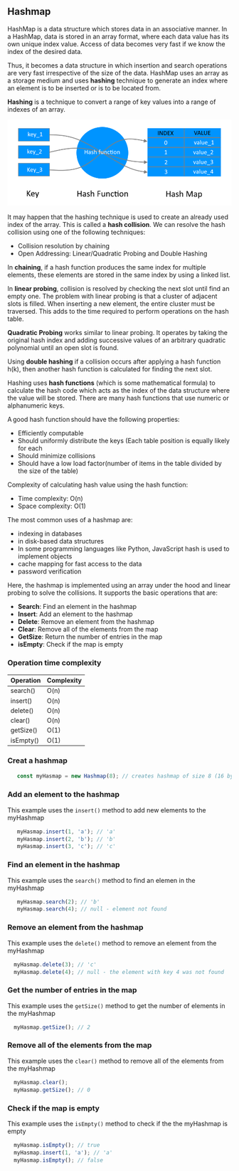 ## Hashmap

HashMap is a data structure which stores data in an associative manner. In a HashMap, data is stored in an array format, where each data value has its own unique index value. Access of data becomes very fast if we know the index of the desired data.

Thus, it becomes a data structure in which insertion and search operations are very fast irrespective of the size of the data. HashMap uses an array as a storage medium and uses **hashing** technique to generate an index where an element is to be inserted or is to be located from.

**Hashing** is a technique to convert a range of key values into a range of indexes of an array.

![Hashing](../../description/hashing.png "Hashing")

It may happen that the hashing technique is used to create an already used index of the array. This is called a **hash collision**.
We can resolve the hash collision using one of the following techniques:
   - Collision resolution by chaining
   - Open Addressing: Linear/Quadratic Probing and Double Hashing

In **chaining**, if a hash function produces the same index for multiple elements, these elements are stored in the same index by using a linked list.

In **linear probing**, collision is resolved by checking the next slot until find an empty one. The problem with linear probing is that a cluster of adjacent slots is filled. When inserting a new element, the entire cluster must be traversed. This adds to the time required to perform operations on the hash table.

**Quadratic Probing** works similar to linear probing. It operates by taking the original hash index and adding successive values of an arbitrary quadratic polynomial until an open slot is found.

Using **double hashing** if a collision occurs after applying a hash function h(k), then another hash function is calculated for finding the next slot.

Hashing uses **hash functions** (which is some mathematical formula) to calculate the hash code which acts as the index of the data structure where the value will be stored.
There are many hash functions that use numeric or alphanumeric keys.

A good hash function should have the following properties:
   - Efficiently computable
   - Should uniformly distribute the keys (Each table position is equally likely for each
   - Should minimize collisions
   - Should have a low load factor(number of items in the table divided by the size of the table)

Complexity of calculating hash value using the hash function:
   - Time complexity: O(n)
   - Space complexity: O(1)

The most common uses of a hashmap are:
   - indexing in databases
   - in disk-based data structures
   - In some programming languages like Python, JavaScript hash is used to implement objects
   - cache mapping for fast access to the data
   - password verification

Here, the hashmap is implemented using an array under the hood and linear probing to solve the collisions. It supports the basic operations that are:
   - **Search**: Find an element in the hashmap
   - **Insert**: Add an element to the hashmap
   - **Delete**: Remove an element from the hashmap
   - **Clear**: Remove all of the elements from the map
   - **GetSize**: Return the number of entries in the map
   - **isEmpty**: Check if the map is empty

   ### Operation time complexity

| Operation     |   Complexity  |
| ------------- | ------------- |
| search()      |      O(n)     |
| insert()      |      O(n)     |
| delete()      |      O(n)     |
| clear()       |      O(n)     |
| getSize()     |      O(1)     |
| isEmpty()     |      O(1)     |

### Creat a hashmap
```javascript
   const myHasmap = new Hashmap(8); // creates hashmap of size 8 (16 by default if no argument was passed)
```
### Add an element to the hashmap
This example uses the `insert()` method to add new elements to the myHashmap
```javascript
   myHasmap.insert(1, 'a'); // 'a'
   myHasmap.insert(2, 'b'); // 'b'
   myHasmap.insert(3, 'c'); // 'c'
```

### Find an element in the hashmap
This example uses the `search()` method to find an elemen in the myHashmap
```javascript
   myHasmap.search(2); // 'b'
   myHasmap.search(4); // null - element not found
```
### Remove an element from the hashmap
This example uses the `delete()` method to remove an element from the myHashmap
```javascript
  myHasmap.delete(3); // 'c'
  myHasmap.delete(4); // null - the element with key 4 was not found
```
### Get the number of entries in the map
This example uses the `getSize()` method to get the number of elements in the myHashmap
```javascript
  myHasmap.getSize(); // 2
```
### Remove all of the elements from the map
This example uses the `clear()` method to remove all of the elements from the myHashmap
```javascript
  myHasmap.clear();
  myHasmap.getSize(); // 0
```
### Check if the map is empty
This example uses the `isEmpty()` method to check if the the myHashmap is empty
```javascript
  myHasmap.isEmpty(); // true
  myHasmap.insert(1, 'a'); // 'a'
  myHasmap.isEmpty(); // false
```
